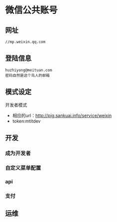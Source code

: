 # 微信公共账号
## 网址
	//mp.weixin.qq.com
## 登陆信息
	huzhiyong@meituan.com
	密码自然是这个鸟人的邮箱
## 模式设定
开发者模式* 相应的url：http://pig.sankuai.info/service/weixin* token:mtitdev

## 开发
### 成为开发者
### 自定义菜单配置
### api
### 支付
## 运维